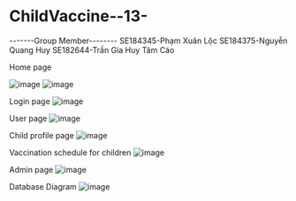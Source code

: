 # ChildVaccine--13-

-------Group Member--------
SE184345-Phạm Xuân Lộc
SE184375-Nguyễn Quang Huy
SE182644-Trần Gia Huy
Tâm 
Cáo
 
 Home page 

![image](https://github.com/user-attachments/assets/f976d4ee-15ea-4de1-b897-be06b6d0f9cd)
![image](https://github.com/user-attachments/assets/13a851a9-9adc-4cd7-afeb-cdaf16eb372f)








Login page
![image](https://github.com/user-attachments/assets/128d6d79-a4b9-4a28-ab02-2b435fa3dea6)










User page
![image](https://github.com/user-attachments/assets/fec2b94d-13da-4b3a-b1ef-32578c6e38ce)










Child profile page
![image](https://github.com/user-attachments/assets/ebc82adc-2224-4f47-843c-db56b8cf5a41)








Vaccination schedule for children
![image](https://github.com/user-attachments/assets/3395956d-318d-41cd-a2be-0b1eb7bc4d03)







Admin page
![image](https://github.com/user-attachments/assets/af60359a-1a2e-43a4-874a-211e1e805ac1)







Database Diagram
![image](https://github.com/user-attachments/assets/b51760cf-1c9b-46a0-b903-76efffe6ee27)





